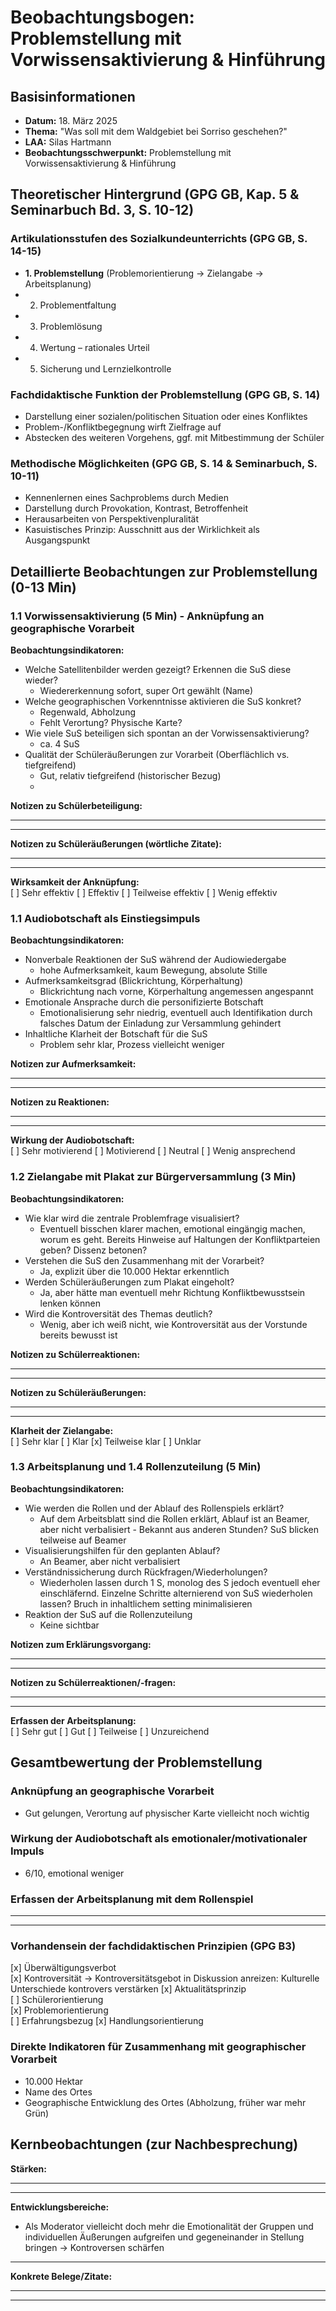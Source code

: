 # Beobachtungsbogen: Problemstellung mit Vorwissensaktivierung & Hinführung

## Basisinformationen

- **Datum:** 18. März 2025
- **Thema:** "Was soll mit dem Waldgebiet bei Sorriso geschehen?"
- **LAA:** Silas Hartmann
- **Beobachtungsschwerpunkt:** Problemstellung mit Vorwissensaktivierung & Hinführung

## Theoretischer Hintergrund (GPG GB, Kap. 5 & Seminarbuch Bd. 3, S. 10-12)

### Artikulationsstufen des Sozialkundeunterrichts (GPG GB, S. 14-15)

- **1. Problemstellung** (Problemorientierung → Zielangabe → Arbeitsplanung)
- 2. Problementfaltung
- 3. Problemlösung
- 4. Wertung – rationales Urteil
- 5. Sicherung und Lernzielkontrolle

### Fachdidaktische Funktion der Problemstellung (GPG GB, S. 14)

- Darstellung einer sozialen/politischen Situation oder eines Konfliktes
- Problem-/Konfliktbegegnung wirft Zielfrage auf
- Abstecken des weiteren Vorgehens, ggf. mit Mitbestimmung der Schüler

### Methodische Möglichkeiten (GPG GB, S. 14 & Seminarbuch, S. 10-11)

- Kennenlernen eines Sachproblems durch Medien
- Darstellung durch Provokation, Kontrast, Betroffenheit
- Herausarbeiten von Perspektivenpluralität
- Kasuistisches Prinzip: Ausschnitt aus der Wirklichkeit als Ausgangspunkt

## Detaillierte Beobachtungen zur Problemstellung (0-13 Min)

### 1.1 Vorwissensaktivierung (5 Min) - Anknüpfung an geographische Vorarbeit

**Beobachtungsindikatoren:**

- Welche Satellitenbilder werden gezeigt? Erkennen die SuS diese wieder?
	- Wiedererkennung sofort, super Ort gewählt (Name)
- Welche geographischen Vorkenntnisse aktivieren die SuS konkret?
	- Regenwald, Abholzung
	- Fehlt Verortung? Physische Karte? 
- Wie viele SuS beteiligen sich spontan an der Vorwissensaktivierung?
	- ca. 4 SuS 
- Qualität der Schüleräußerungen zur Vorarbeit (Oberflächlich vs. tiefgreifend)
	- Gut, relativ tiefgreifend (historischer Bezug)
	- 

**Notizen zu Schülerbeteiligung:**

---

---

**Notizen zu Schüleräußerungen (wörtliche Zitate):**

---

---

**Wirksamkeit der Anknüpfung:**  
[ ] Sehr effektiv [ ] Effektiv [ ] Teilweise effektiv [ ] Wenig effektiv

### 1.1 Audiobotschaft als Einstiegsimpuls

**Beobachtungsindikatoren:**

- Nonverbale Reaktionen der SuS während der Audiowiedergabe
	- hohe Aufmerksamkeit, kaum Bewegung, absolute Stille 
- Aufmerksamkeitsgrad (Blickrichtung, Körperhaltung)
	- Blickrichtung nach vorne, Körperhaltung angemessen angespannt  
- Emotionale Ansprache durch die personifizierte Botschaft
	- Emotionalisierung sehr niedrig, eventuell auch Identifikation durch falsches Datum der Einladung zur Versammlung gehindert  
- Inhaltliche Klarheit der Botschaft für die SuS
	- Problem sehr klar, Prozess vielleicht weniger 

**Notizen zur Aufmerksamkeit:**

---

---

**Notizen zu Reaktionen:**

---

---

**Wirkung der Audiobotschaft:**  
[ ] Sehr motivierend [ ] Motivierend [ ] Neutral [ ] Wenig ansprechend

### 1.2 Zielangabe mit Plakat zur Bürgerversammlung (3 Min)

**Beobachtungsindikatoren:**

- Wie klar wird die zentrale Problemfrage visualisiert?
	- Eventuell bisschen klarer machen, emotional eingängig machen, worum es geht. Bereits Hinweise auf Haltungen der Konfliktparteien geben? Dissenz betonen?  
- Verstehen die SuS den Zusammenhang mit der Vorarbeit?
	- Ja, explizit über die 10.000 Hektar erkenntlich
- Werden Schüleräußerungen zum Plakat eingeholt?
	- Ja, aber hätte man eventuell mehr Richtung Konfliktbewusstsein lenken können
- Wird die Kontroversität des Themas deutlich?
	- Wenig, aber ich weiß nicht, wie Kontroversität aus der Vorstunde bereits bewusst ist  

**Notizen zu Schülerreaktionen:**

---

---

**Notizen zu Schüleräußerungen:**

---

---

**Klarheit der Zielangabe:**  
[ ] Sehr klar [ ] Klar [x] Teilweise klar [ ] Unklar

### 1.3 Arbeitsplanung und 1.4 Rollenzuteilung (5 Min)

**Beobachtungsindikatoren:**

- Wie werden die Rollen und der Ablauf des Rollenspiels erklärt?
	- Auf dem Arbeitsblatt sind die Rollen erklärt, Ablauf ist an Beamer, aber nicht verbalisiert - Bekannt aus anderen Stunden? SuS blicken teilweise auf Beamer 
- Visualisierungshilfen für den geplanten Ablauf?
	- An Beamer, aber nicht verbalisiert 
- Verständnissicherung durch Rückfragen/Wiederholungen?
	- Wiederholen lassen durch 1 S, monolog des S jedoch eventuell eher einschläfernd. Einzelne Schritte alternierend von SuS wiederholen lassen? Bruch in inhaltlichem setting minimalisieren 
- Reaktion der SuS auf die Rollenzuteilung
	- Keine sichtbar 

**Notizen zum Erklärungsvorgang:**

---

---

**Notizen zu Schülerreaktionen/-fragen:**

---

---

**Erfassen der Arbeitsplanung:**  
[ ] Sehr gut [ ] Gut [ ] Teilweise [ ] Unzureichend

## Gesamtbewertung der Problemstellung

### Anknüpfung an geographische Vorarbeit

- Gut gelungen, Verortung auf physischer Karte vielleicht noch wichtig


### Wirkung der Audiobotschaft als emotionaler/motivationaler Impuls

- 6/10, emotional weniger  

### Erfassen der Arbeitsplanung mit dem Rollenspiel

---

---

### Vorhandensein der fachdidaktischen Prinzipien (GPG B3)

[x] Überwältigungsverbot  
[x] Kontroversität  -> Kontroversitätsgebot in Diskussion anreizen: Kulturelle Unterschiede kontrovers verstärken 
[x] Aktualitätsprinzip  
[ ] Schülerorientierung  
[x] Problemorientierung  
[ ] Erfahrungsbezug
[x] Handlungsorientierung 

### Direkte Indikatoren für Zusammenhang mit geographischer Vorarbeit

- 10.000 Hektar 
- Name des Ortes
- Geographische Entwicklung des Ortes (Abholzung, früher war mehr Grün)
## Kernbeobachtungen (zur Nachbesprechung)

**Stärken:**

---

---

**Entwicklungsbereiche:**

- Als Moderator vielleicht doch mehr die Emotionalität der Gruppen und individuellen Äußerungen aufgreifen und gegeneinander in Stellung bringen  -> Kontroversen schärfen  

---

**Konkrete Belege/Zitate:**

---

---